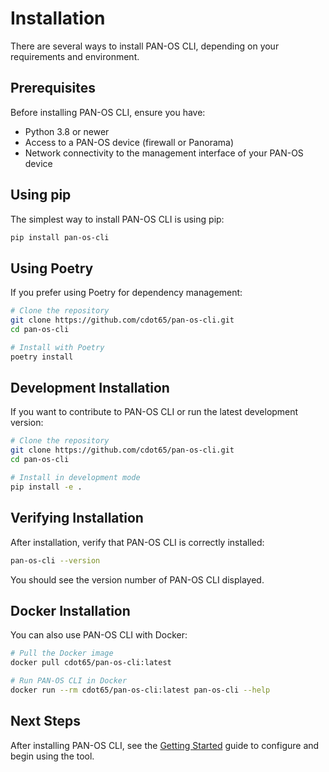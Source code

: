 # Installation

There are several ways to install PAN-OS CLI, depending on your requirements and environment.

## Prerequisites

Before installing PAN-OS CLI, ensure you have:

- Python 3.8 or newer
- Access to a PAN-OS device (firewall or Panorama)
- Network connectivity to the management interface of your PAN-OS device

## Using pip

The simplest way to install PAN-OS CLI is using pip:

```bash
pip install pan-os-cli
```

## Using Poetry

If you prefer using Poetry for dependency management:

```bash
# Clone the repository
git clone https://github.com/cdot65/pan-os-cli.git
cd pan-os-cli

# Install with Poetry
poetry install
```

## Development Installation

If you want to contribute to PAN-OS CLI or run the latest development version:

```bash
# Clone the repository
git clone https://github.com/cdot65/pan-os-cli.git
cd pan-os-cli

# Install in development mode
pip install -e .
```

## Verifying Installation

After installation, verify that PAN-OS CLI is correctly installed:

```bash
pan-os-cli --version
```

You should see the version number of PAN-OS CLI displayed.

## Docker Installation

You can also use PAN-OS CLI with Docker:

```bash
# Pull the Docker image
docker pull cdot65/pan-os-cli:latest

# Run PAN-OS CLI in Docker
docker run --rm cdot65/pan-os-cli:latest pan-os-cli --help
```

## Next Steps

After installing PAN-OS CLI, see the [Getting Started](getting-started.md) guide to configure and begin using the tool.

